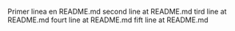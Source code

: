 Primer linea en README.md
second line at README.md
tird line at README.md
fourt line at README.md
fift line at README.md
